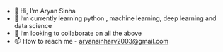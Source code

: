 - 👋 Hi, I’m Aryan Sinha
- 🌱 I’m currently learning python , machine learning, deep learning and data science
- 💞️ I’m looking to collaborate on all the above
- 📫 How to reach me - aryansinharv2003@gmail.com

<!---
AryanSinha2003/AryanSinha2003 is a ✨ special ✨ repository because its `README.md` (this file) appears on your GitHub profile.
You can click the Preview link to take a look at your changes.
--->
